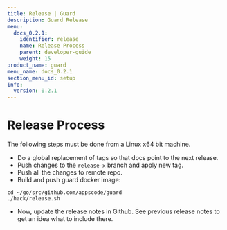```yaml
---
title: Release | Guard
description: Guard Release
menu:
  docs_0.2.1:
    identifier: release
    name: Release Process
    parent: developer-guide
    weight: 15
product_name: guard
menu_name: docs_0.2.1
section_menu_id: setup
info:
  version: 0.2.1
---
```


# Release Process

The following steps must be done from a Linux x64 bit machine.

- Do a global replacement of tags so that docs point to the next release.
- Push changes to the `release-x` branch and apply new tag.
- Push all the changes to remote repo.
- Build and push guard docker image:

```console
cd ~/go/src/github.com/appscode/guard
./hack/release.sh
```

- Now, update the release notes in Github. See previous release notes to get an idea what to include there.
